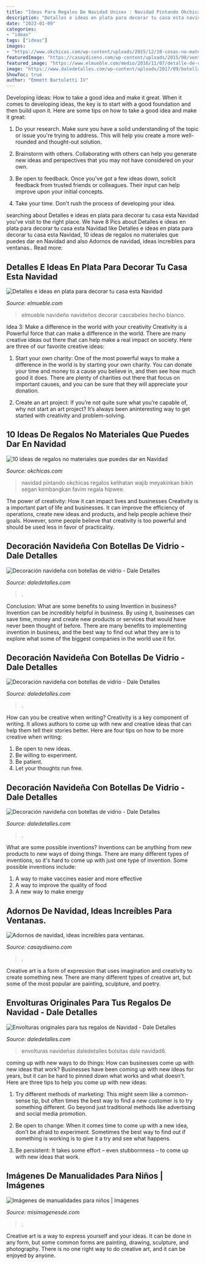 ```yaml
---
title: "Ideas Para Regalos De Navidad Unisex : Navidad Pintando Okchicas Regalos Kelihatan Wajib Meyakinkan Bikin Segan Kembangkan Favim Regala Hipwee"
description: "Detalles e ideas en plata para decorar tu casa esta navidad"
date: "2023-01-09"
categories:
- "ideas"
tags: ["ideas"]
images:
- "https://www.okchicas.com/wp-content/uploads/2015/12/10-cosas-no-materiales-para-regalar-en-navidad-4-730x486.jpg"
featuredImage: "https://casaydiseno.com/wp-content/uploads/2015/08/ventana-blanco-lamparas-cortinas.jpg"
featured_image: "https://www.elmueble.com/medio/2016/11/07/detalle-de-centro-de-mesa-de-navidad-hecho-con-bolas-con-cascabeles-y-velas_8620b0d2.jpg"
image: "https://www.daledetalles.com/wp-content/uploads/2017/09/botellas-de-vino-decoradas-para-navidad1.jpg"
ShowToc: true
author: "Emmett Bartoletti IV"
---
```



Developing Ideas: How to take a good idea and make it great.
When it comes to developing ideas, the key is to start with a good foundation and then build upon it. Here are some tips on how to take a good idea and make it great:
1. Do your research. Make sure you have a solid understanding of the topic or issue you're trying to address. This will help you create a more well-rounded and thought-out solution.

2. Brainstorm with others. Collaborating with others can help you generate new ideas and perspectives that you may not have considered on your own.

3. Be open to feedback. Once you've got a few ideas down, solicit feedback from trusted friends or colleagues. Their input can help improve upon your initial concepts.

4. Take your time. Don't rush the process of developing your idea.

	

		
searching about Detalles e ideas en plata para decorar tu casa esta Navidad you've visit to the right place. We have 8 Pics about Detalles e ideas en plata para decorar tu casa esta Navidad like Detalles e ideas en plata para decorar tu casa esta Navidad, 10 ideas de regalos no materiales que puedes dar en Navidad and also Adornos de navidad, ideas increíbles para ventanas.. Read more:
		
    
## Detalles E Ideas En Plata Para Decorar Tu Casa Esta Navidad

<img loading=lazy src="https://www.elmueble.com/medio/2016/11/07/detalle-de-centro-de-mesa-de-navidad-hecho-con-bolas-con-cascabeles-y-velas_8620b0d2.jpg" onerror="this.onerror=null;this.src='https://tse3.mm.bing.net/th?id=OIP.qg_N8DPpztKWVnlcP_IrnQHaLH&amp;pid=15.1';" alt="Detalles e ideas en plata para decorar tu casa esta Navidad">

_Source: elmueble.com_

>elmueble navideño navideños decorar cascabeles hecho blanco. 

	

Idea 3: Make a difference in the world with your creativity
Creativity is a Powerful force that can make a difference in the world. There are many creative ideas out there that can help make a real impact on society. Here are three of our favorite creative ideas:
1. Start your own charity: One of the most powerful ways to make a difference in the world is by starting your own charity. You can donate your time and money to a cause you believe in, and then see how much good it does. There are plenty of charities out there that focus on important causes, and you can be sure that they will appreciate your donation.

2. Create an art project: If you’re not quite sure what you’re capable of, why not start an art project? It’s always been aninteresting way to get started with creativity and problem-solving.

    
## 10 Ideas De Regalos No Materiales Que Puedes Dar En Navidad

<img loading=lazy src="https://www.okchicas.com/wp-content/uploads/2015/12/10-cosas-no-materiales-para-regalar-en-navidad-4-730x486.jpg" onerror="this.onerror=null;this.src='https://tse2.mm.bing.net/th?id=OIP.cC44dmDeTlhxS2O59xKL9wHaE7&amp;pid=15.1';" alt="10 ideas de regalos no materiales que puedes dar en Navidad">

_Source: okchicas.com_

>navidad pintando okchicas regalos kelihatan wajib meyakinkan bikin segan kembangkan favim regala hipwee. 

	

The power of creativity: How it can impact lives and businesses
Creativity is a important part of life and businesses. It can improve the efficiency of operations, create new ideas and products, and help people achieve their goals. However, some people believe that creativity is too powerful and should be used less in favor of practicality.

    
## Decoración Navideña Con Botellas De Vidrio - Dale Detalles

<img loading=lazy src="https://i0.wp.com/www.daledetalles.com/wp-content/uploads/2017/09/botellas-de-vino-decoradas-para-navidad5.jpg?resize=549%2C824" onerror="this.onerror=null;this.src='https://tse4.mm.bing.net/th?id=OIP.l7Jjx9vk51w3E4EntCAPFwHaLH&amp;pid=15.1';" alt="Decoración navideña con botellas de vidrio - Dale Detalles">

_Source: daledetalles.com_

>. 

	

Conclusion: What are some benefits to using Invention in business?
Invention can be incredibly helpful in business. By using it, businesses can save time, money and create new products or services that would have never been thought of before. There are many benefits to implementing invention in business, and the best way to find out what they are is to explore what some of the biggest companies in the world use it for.

    
## Decoración Navideña Con Botellas De Vidrio - Dale Detalles

<img loading=lazy src="https://i2.wp.com/www.daledetalles.com/wp-content/uploads/2017/09/botellas-de-vino-decoradas-para-navidad16.jpg?resize=550%2C976" onerror="this.onerror=null;this.src='https://tse1.mm.bing.net/th?id=OIP.mOyXmzerNx2yeEzGU_j9zQHaNJ&amp;pid=15.1';" alt="Decoración navideña con botellas de vidrio - Dale Detalles">

_Source: daledetalles.com_

>. 

	

How can you be creative when writing?
Creativity is a key component of writing. It allows authors to come up with new and creative ideas that can help them tell their stories better. Here are four tips on how to be more creative when writing:
1. Be open to new ideas.
2. Be willing to experiment.
3. Be patient.
4. Let your thoughts run free.

    
## Decoración Navideña Con Botellas De Vidrio - Dale Detalles

<img loading=lazy src="https://www.daledetalles.com/wp-content/uploads/2017/09/botellas-de-vino-decoradas-para-navidad1.jpg" onerror="this.onerror=null;this.src='https://tse3.mm.bing.net/th?id=OIP.ZJBmaK9SLc1-FjpCJd-W4AHaM2&amp;pid=15.1';" alt="Decoración navideña con botellas de vidrio - Dale Detalles">

_Source: daledetalles.com_

>. 

	

What are some possible inventions?
Inventions can be anything from new products to new ways of doing things. There are many different types of inventions, so it's hard to come up with just one type of invention. Some possible inventions include:
1. A way to make vaccines easier and more effective
2. A way to improve the quality of food
3. A new way to make energy

    
## Adornos De Navidad, Ideas Increíbles Para Ventanas.

<img loading=lazy src="https://casaydiseno.com/wp-content/uploads/2015/08/ventana-blanco-lamparas-cortinas.jpg" onerror="this.onerror=null;this.src='https://tse3.mm.bing.net/th?id=OIP.D_VQgsNOFQs_yNS5EtNbTAHaJY&amp;pid=15.1';" alt="Adornos de navidad, ideas increíbles para ventanas.">

_Source: casaydiseno.com_

>. 

	

Creative art is a form of expression that uses imagination and creativity to create something new. There are many different types of creative art, but some of the most popular are painting, sculpture, and poetry.

    
## Envolturas Originales Para Tus Regalos De Navidad - Dale Detalles

<img loading=lazy src="https://i1.wp.com/www.daledetalles.com/wp-content/uploads/2016/11/ideas-para-bolsas-de-navidad6.jpg?resize=600%2C450" onerror="this.onerror=null;this.src='https://tse1.mm.bing.net/th?id=OIP.4JXQ3IAULDR3O47m5ZDuDgHaFj&amp;pid=15.1';" alt="Envolturas originales para tus regalos de Navidad - Dale Detalles">

_Source: daledetalles.com_

>envolturas navideñas daledetalles bolsitas dale navidad6. 

	

coming up with new ways to do things: How can businesses come up with new ideas that work?
Businesses have been coming up with new ideas for years, but it can be hard to pinned down what works and what doesn't. Here are three tips to help you come up with new ideas: 
1. Try different methods of marketing: This might seem like a common-sense tip, but often times the best way to find a new customer is to try something different. Go beyond just traditional methods like advertising and social media promotion. 

2. Be open to change: When it comes time to come up with a new idea, don't be afraid to experiment. Sometimes the best way to find out if something is working is to give it a try and see what happens. 

3. Be persistent: It takes some effort – even stubbornness – to come up with new ideas that work.

    
## Imágenes De Manualidades Para Niños | Imágenes

<img loading=lazy src="http://misimagenesde.com/wp-content/uploads/2017/04/manualidades-para-ninos-6.jpg" onerror="this.onerror=null;this.src='https://tse4.mm.bing.net/th?id=OIP.MURy-wMaCQ6JpZD0WSyObwHaOI&amp;pid=15.1';" alt="Imágenes de manualidades para niños | Imágenes">

_Source: misimagenesde.com_

>. 

	

Creative art is a way to express yourself and your ideas. It can be done in any form, but some common forms are painting, drawing, sculpture, and photography. There is no one right way to do creative art, and it can be enjoyed by anyone.

